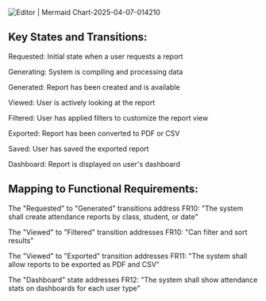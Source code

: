 ![Editor | Mermaid Chart-2025-04-07-014210](https://github.com/user-attachments/assets/d115a53f-79e9-4c16-9921-8eeb41e5c8ea)


## Key States and Transitions:

Requested: Initial state when a user requests a report

Generating: System is compiling and processing data

Generated: Report has been created and is available

Viewed: User is actively looking at the report

Filtered: User has applied filters to customize the report view

Exported: Report has been converted to PDF or CSV

Saved: User has saved the exported report

Dashboard: Report is displayed on user's dashboard

## Mapping to Functional Requirements:

The "Requested" to "Generated" transitions address FR10: "The system shall create attendance reports by class, student, or date"

The "Viewed" to "Filtered" transition addresses FR10: "Can filter and sort results"

The "Viewed" to "Exported" transition addresses FR11: "The system shall allow reports to be exported as PDF and CSV"

The "Dashboard" state addresses FR12: "The system shall show attendance stats on dashboards for each user type"
